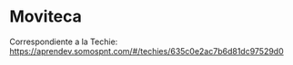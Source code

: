 # Moviteca

Correspondiente a la Techie:
https://aprendev.somospnt.com/#/techies/635c0e2ac7b6d81dc97529d0
